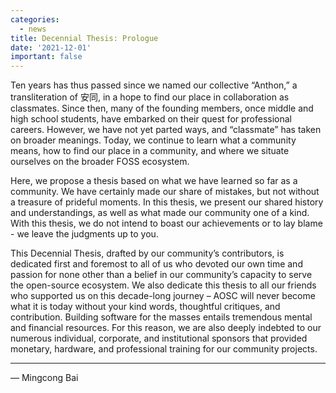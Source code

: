 ```yaml
---
categories:
  - news
title: Decennial Thesis: Prologue
date: '2021-12-01'
important: false
---
```


Ten years has thus passed since we named our collective “Anthon,” a
transliteration of 安同, in a hope to find our place in collaboration as
classmates. Since then, many of the founding members, once middle and high
school students, have embarked on their quest for professional careers.
However, we have not yet parted ways, and “classmate” has taken on broader
meanings. Today, we continue to learn what a community means, how to find our
place in a community, and where we situate ourselves on the broader FOSS
ecosystem.

Here, we propose a thesis based on what we have learned so far as a community.
We have certainly made our share of mistakes, but not without a treasure of
prideful moments. In this thesis, we present our shared history and
understandings, as well as what made our community one of a kind. With this
thesis, we do not intend to boast our achievements or to lay blame - we leave
the judgments up to you.

This Decennial Thesis, drafted by our community’s contributors, is dedicated
first and foremost to all of us who devoted our own time and passion for none
other than a belief in our community’s capacity to serve the open-source
ecosystem. We also dedicate this thesis to all our friends who supported us
on this decade-long journey – AOSC will never become what it is today without
your kind words, thoughtful critiques, and contribution. Building software for
the masses entails tremendous mental and financial resources. For this reason,
we are also deeply indebted to our numerous individual, corporate, and
institutional sponsors that provided monetary, hardware, and professional
training for our community projects.

----

— Mingcong Bai
